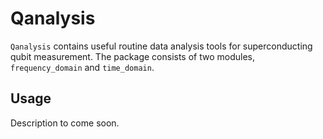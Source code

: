 # Qanalysis

`Qanalysis` contains useful routine data analysis tools for superconducting qubit measurement.
The package consists of two modules, `frequency_domain` and `time_domain`.

## Usage
Description to come soon.

